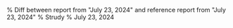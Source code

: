 % Diff between report from "July 23, 2024" and reference report from "July 23, 2024"
% Strudy
% July 23, 2024


